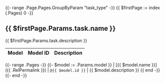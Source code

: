 {{- range .Page.Pages.GroupByParam "task_type" -}}
  {{ $firstPage := index (.Pages) 0 -}}

##  {{ $firstPage.Params.task.name }}

{{ $firstPage.Params.task.description }}

| Model | Model ID      | Description                  |
|-------|---------------|------------------------------|
  {{- range .Pages -}}
    {{- $model := .Params.model }}
| [{{ $model.name }}]({{ .RelPermalink }}) | `@{{ $model.id }}` | {{ $model.description }}
  {{ end -}}
{{- end -}}